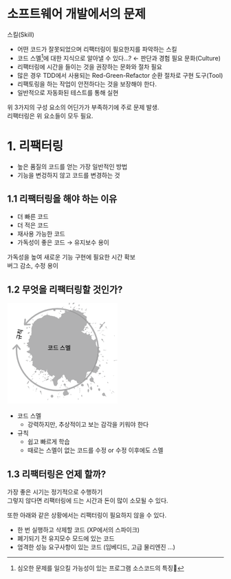 # 소프트웨어 개발에서의 문제

스킬(Skill)
- 어떤 코드가 잘못되었으며 리팩터링이 필요한지를 파악하는 스킬  
- 코드 스멜[^1]에 대한 지식으로 알아낼 수 있다…? ← 판단과 경험 필요
문화(Culture)
- 리팩터링에 시간을 들이는 것을 권장하는 문화와 절차 필요
- 많은 경우 TDD에서 사용되는 Red-Green-Refactor 순환 절차로 구현
도구(Tool)
- 리팩토링을 하는 작업이 안전하다는 것을 보장해야 한다.
- 일반적으로 자동화된 테스트를 통해 실현

위 3가지의 구성 요소의 어딘가가 부족하기에 주로 문제 발생.  
리팩터링은 위 요소들이 모두 필요.

# 1. 리팩터링

- 높은 품질의 코드를 얻는 가장 일반적인 방법
- 기능을 변겅하지 않고 코드를 변경하는 것

## 1.1 리팩터링을 해야 하는 이유

- 더 빠른 코드
- 더 적은 코드
- 재사용 가능한 코드
- 가독성이 좋은 코드 → 유지보수 용이

가독성을 높여 새로운 기능 구현에 필요한 시간 확보  
버그 감소, 수정 용이

## 1.2 무엇을 리팩터링할 것인가?

![refactoring_target](../img/refactoring_target.png)

- 코드 스멜
	- 강력하지만, 추상적이고 보는 감각을 키워야 한다
- 규칙
	- 쉽고 빠르게 학습
	- 때로는 스멜이 없는 코드를 수정 or 수정 이후에도 스멜

## 1.3 리팩터링은 언제 할까?

가장 좋은 시기는 정기적으로 수행하기  
그렇지 않다면 리팩터링에 드는 시간과 돈이 많이 소모될 수 있다.

또한 아래와 같은 상황에서는 리팩터링이 필요하지 않을 수 있다.
- 한 번 실행하고 삭제할 코드 (XP에서의 스파이크)
- 폐기되기 전 유지모수 모드에 있는 코드
- 엄격한 성능 요구사항이 있는 코드 (임베디드, 고급 물리엔진 …)



[^1]: 심오한 문제를 일으킬 가능성이 있는 프로그램 소스코드의 특징